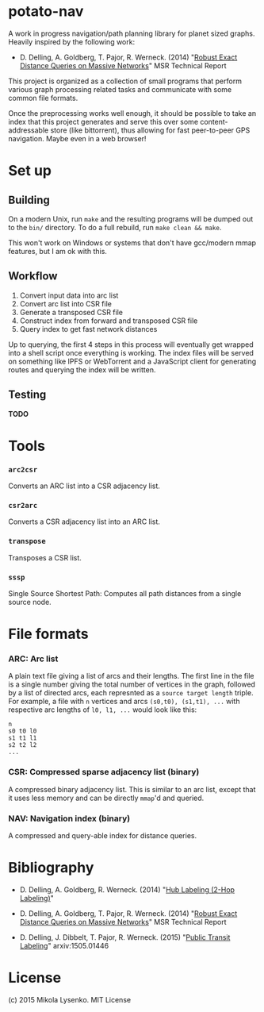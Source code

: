 potato-nav
==========
A work in progress navigation/path planning library for planet sized graphs.  Heavily inspired by the following work:

* D. Delling, A. Goldberg, T. Pajor, R. Werneck. (2014) "[Robust Exact Distance Queries on Massive Networks](http://research-srv.microsoft.com/pubs/208867/complexTR-rev2.pdf)" MSR Technical Report

This project is organized as a collection of small programs that perform various graph processing related tasks and communicate with some common file formats.

Once the preprocessing works well enough, it should be possible to take an index that this project generates and serve this over some content-addressable store (like bittorrent), thus allowing for fast peer-to-peer GPS navigation.  Maybe even in a web browser!

# Set up

## Building

On a modern Unix, run `make` and the resulting programs will be dumped out to the `bin/` directory.  To do a full rebuild, run `make clean && make`.

This won't work on Windows or systems that don't have gcc/modern mmap features, but I am ok with this.

## Workflow

1. Convert input data into arc list
1. Convert arc list into CSR file
1. Generate a transposed CSR file
1. Construct index from forward and transposed CSR file
1. Query index to get fast network distances

Up to querying, the first 4 steps in this process will eventually get wrapped into a shell script once everything is working.  The index files will be served on something like IPFS or WebTorrent and a JavaScript client for generating routes and querying the index will be written.

## Testing

**TODO**

# Tools

### `arc2csr`
Converts an ARC list into a CSR adjacency list.

### `csr2arc`
Converts a CSR adjacency list into an ARC list.

### `transpose`
Transposes a CSR list.

### `sssp`
Single Source Shortest Path: Computes all path distances from a single source node.

# File formats

### ARC: Arc list

A plain text file giving a list of arcs and their lengths.  The first line in the file is a single number giving the total number of vertices in the graph, followed by a list of directed arcs, each represnted as a `source target length` triple.  For example, a file with `n` vertices and arcs `(s0,t0), (s1,t1), ...` with respective arc lengths of `l0, l1, ...` would look like this:

```
n
s0 t0 l0
s1 t1 l1
s2 t2 l2
...
```

### CSR: Compressed sparse adjacency list (binary)

A compressed binary adjacency list.  This is similar to an arc list, except that it uses less memory and can be directly `mmap`'d  and queried.

### NAV: Navigation index (binary)

A compressed and query-able index for distance queries.

# Bibliography

* D. Delling, A. Goldberg, R. Werneck. (2014) "[Hub Labeling (2-Hop Labeling)]( http://www.cs.princeton.edu/~rwerneck/papers/DGW14-hl-encyclopedia.pdf)"

* D. Delling, A. Goldberg, T. Pajor, R. Werneck. (2014) "[Robust Exact Distance Queries on Massive Networks](http://research-srv.microsoft.com/pubs/208867/complexTR-rev2.pdf)" MSR Technical Report

* D. Delling, J. Dibbelt, T. Pajor, R. Werneck. (2015) "[Public Transit Labeling](http://arxiv.org/pdf/1505.01446.pdf)" arxiv:1505.01446

# License
(c) 2015 Mikola Lysenko. MIT License
